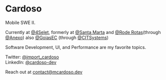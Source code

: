 # Cardoso

Mobile SWE II.

Currently at [@4Selet](https://4selet.com.br/), formerly at [@Santa Marta](https://www.drogariasantamarta.com.br/) and [@Rode Rotas](https://roderotas.com/)(through [@Anexo](https://www.anexosolucoes.com.br/)) also [@GoiasEC](https://www.goiasec.com.br/) (through [@CITSystems](https://www.linkedin.com/company/citsystems/))

Software Development, UI, and Performance are my favorite topics.

Twitter: [@import_cardoso](https://twitter.com/import_cardoso)  
LinkedIn: [@cardoso-dev](https://www.linkedin.com/in/cardoso-dev/)

Reach out at [contact@mcardoso.dev](mailto:contact@mcardoso.dev) 
